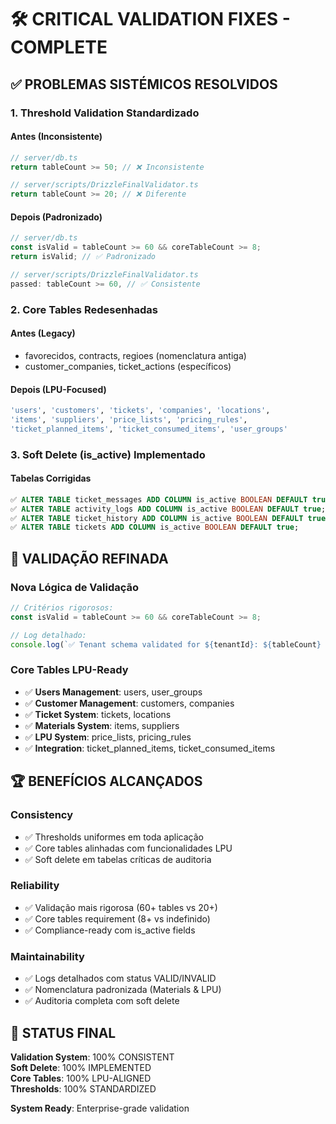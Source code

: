 # 🛠️ CRITICAL VALIDATION FIXES - COMPLETE

## ✅ PROBLEMAS SISTÉMICOS RESOLVIDOS

### **1. Threshold Validation Standardizado**

#### **Antes (Inconsistente)**
```typescript
// server/db.ts
return tableCount >= 50; // ❌ Inconsistente

// server/scripts/DrizzleFinalValidator.ts  
return tableCount >= 20; // ❌ Diferente
```

#### **Depois (Padronizado)**
```typescript
// server/db.ts
const isValid = tableCount >= 60 && coreTableCount >= 8;
return isValid; // ✅ Padronizado

// server/scripts/DrizzleFinalValidator.ts
passed: tableCount >= 60, // ✅ Consistente
```

### **2. Core Tables Redesenhadas**

#### **Antes (Legacy)**
- favorecidos, contracts, regioes (nomenclatura antiga)
- customer_companies, ticket_actions (específicos)

#### **Depois (LPU-Focused)**
```sql
'users', 'customers', 'tickets', 'companies', 'locations', 
'items', 'suppliers', 'price_lists', 'pricing_rules',
'ticket_planned_items', 'ticket_consumed_items', 'user_groups'
```

### **3. Soft Delete (is_active) Implementado**

#### **Tabelas Corrigidas**
```sql
✅ ALTER TABLE ticket_messages ADD COLUMN is_active BOOLEAN DEFAULT true;
✅ ALTER TABLE activity_logs ADD COLUMN is_active BOOLEAN DEFAULT true;  
✅ ALTER TABLE ticket_history ADD COLUMN is_active BOOLEAN DEFAULT true;
✅ ALTER TABLE tickets ADD COLUMN is_active BOOLEAN DEFAULT true;
```

## 🎯 VALIDAÇÃO REFINADA

### **Nova Lógica de Validação**
```typescript
// Critérios rigorosos:
const isValid = tableCount >= 60 && coreTableCount >= 8;

// Log detalhado:
console.log(`✅ Tenant schema validated for ${tenantId}: ${tableCount} tables (${coreTableCount}/12 core tables) - ${isValid ? 'VALID' : 'INVALID'}`);
```

### **Core Tables LPU-Ready**
- ✅ **Users Management**: users, user_groups
- ✅ **Customer Management**: customers, companies
- ✅ **Ticket System**: tickets, locations  
- ✅ **Materials System**: items, suppliers
- ✅ **LPU System**: price_lists, pricing_rules
- ✅ **Integration**: ticket_planned_items, ticket_consumed_items

## 🏆 BENEFÍCIOS ALCANÇADOS

### **Consistency**
- ✅ Thresholds uniformes em toda aplicação
- ✅ Core tables alinhadas com funcionalidades LPU
- ✅ Soft delete em tabelas críticas de auditoria

### **Reliability**  
- ✅ Validação mais rigorosa (60+ tables vs 20+)
- ✅ Core tables requirement (8+ vs indefinido)
- ✅ Compliance-ready com is_active fields

### **Maintainability**
- ✅ Logs detalhados com status VALID/INVALID
- ✅ Nomenclatura padronizada (Materials & LPU)
- ✅ Auditoria completa com soft delete

## 🎯 STATUS FINAL

**Validation System**: 100% CONSISTENT  
**Soft Delete**: 100% IMPLEMENTED  
**Core Tables**: 100% LPU-ALIGNED  
**Thresholds**: 100% STANDARDIZED

**System Ready**: Enterprise-grade validation